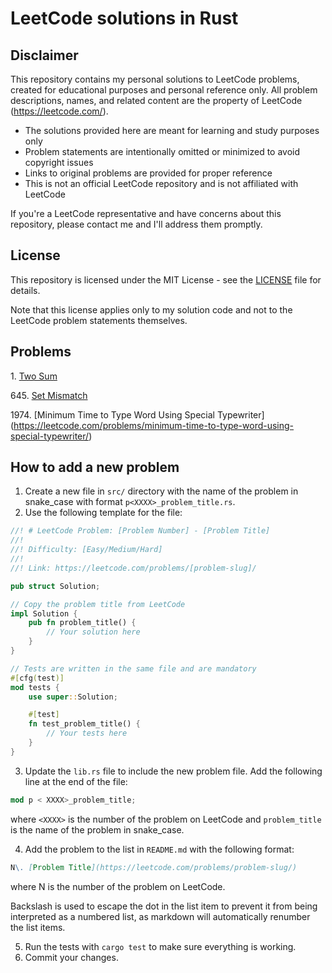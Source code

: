 # LeetCode solutions in Rust

## Disclaimer

This repository contains my personal solutions to LeetCode problems, created for educational purposes
and personal reference only. All problem descriptions, names, and related content
are the property of LeetCode (https://leetcode.com/).

- The solutions provided here are meant for learning and study purposes only
- Problem statements are intentionally omitted or minimized to avoid copyright issues
- Links to original problems are provided for proper reference
- This is not an official LeetCode repository and is not affiliated with LeetCode

If you're a LeetCode representative and have concerns about this repository,
please contact me and I'll address them promptly.

## License

This repository is licensed under the MIT License - see the [LICENSE](LICENSE) file for details.

Note that this license applies only to my solution code and not to the LeetCode problem statements themselves.

## Problems

1\. [Two Sum](https://leetcode.com/problems/two-sum/)

645\. [Set Mismatch](https://leetcode.com/problems/set-mismatch/)

1974\. [Minimum Time to Type Word Using Special Typewriter] (https://leetcode.com/problems/minimum-time-to-type-word-using-special-typewriter/)

## How to add a new problem

1. Create a new file in `src/` directory with the name of the problem in snake_case with format
   `p<XXXX>_problem_title.rs`.
2. Use the following template for the file:

```rust
//! # LeetCode Problem: [Problem Number] - [Problem Title]
//!
//! Difficulty: [Easy/Medium/Hard]
//!
//! Link: https://leetcode.com/problems/[problem-slug]/

pub struct Solution;

// Copy the problem title from LeetCode
impl Solution {
    pub fn problem_title() {
        // Your solution here
    }
}

// Tests are written in the same file and are mandatory
#[cfg(test)]
mod tests {
    use super::Solution;

    #[test]
    fn test_problem_title() {
        // Your tests here
    }
}
```

3. Update the `lib.rs` file to include the new problem file. Add the following line at the end of the file:

```rust
mod p < XXXX>_problem_title;
```

where `<XXXX>` is the number of the problem on LeetCode and `problem_title` is the name of the problem in snake_case.

4. Add the problem to the list in `README.md` with the following format:

```markdown
N\. [Problem Title](https://leetcode.com/problems/problem-slug/)
```

where N is the number of the problem on LeetCode.

Backslash is used to escape the dot in the list item to prevent it from being interpreted as a numbered list,
as markdown will automatically renumber the list items.

5. Run the tests with `cargo test` to make sure everything is working.
6. Commit your changes.
